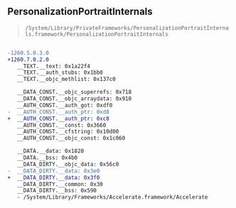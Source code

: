 ## PersonalizationPortraitInternals

> `/System/Library/PrivateFrameworks/PersonalizationPortraitInternals.framework/PersonalizationPortraitInternals`

```diff

-1260.5.0.3.0
+1260.7.0.2.0
   __TEXT.__text: 0x1a22f4
   __TEXT.__auth_stubs: 0x1bb0
   __TEXT.__objc_methlist: 0x137c0

   __DATA_CONST.__objc_superrefs: 0x718
   __DATA_CONST.__objc_arraydata: 0x910
   __AUTH_CONST.__auth_got: 0xdf0
-  __AUTH_CONST.__auth_ptr: 0xd8
+  __AUTH_CONST.__auth_ptr: 0xc8
   __AUTH_CONST.__const: 0x3660
   __AUTH_CONST.__cfstring: 0x10d00
   __AUTH_CONST.__objc_const: 0x1c060

   __DATA.__data: 0x1820
   __DATA.__bss: 0x4b0
   __DATA_DIRTY.__objc_data: 0x56c0
-  __DATA_DIRTY.__data: 0x3e0
+  __DATA_DIRTY.__data: 0x3f0
   __DATA_DIRTY.__common: 0x30
   __DATA_DIRTY.__bss: 0x590
   - /System/Library/Frameworks/Accelerate.framework/Accelerate

```
